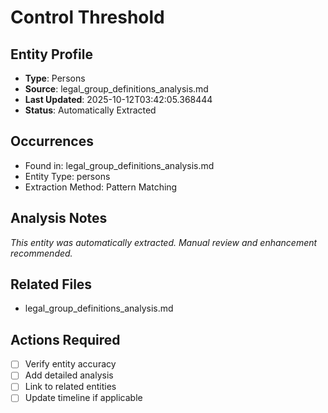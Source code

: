 # Control Threshold

## Entity Profile
- **Type**: Persons
- **Source**: legal_group_definitions_analysis.md
- **Last Updated**: 2025-10-12T03:42:05.368444
- **Status**: Automatically Extracted

## Occurrences
- Found in: legal_group_definitions_analysis.md
- Entity Type: persons
- Extraction Method: Pattern Matching

## Analysis Notes
*This entity was automatically extracted. Manual review and enhancement recommended.*

## Related Files
- legal_group_definitions_analysis.md

## Actions Required
- [ ] Verify entity accuracy
- [ ] Add detailed analysis
- [ ] Link to related entities
- [ ] Update timeline if applicable
